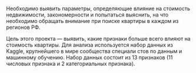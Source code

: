 Необходимо выявить параметры, определяющие влияние на стоимость недвижимости, закономерности и попытаться выяснить, на что необходимо обращать внимание при поиске квартиры в каждом из регионов РФ. 

Цель этого проекта — выявить, какие признаки больше всего влияют на стоимость квартиры. Для анализа используется набор данных из Kaggle, крупнейшего в мире сообщества специали
стов по данным и машинному обучению. Набор данных состоит из 13 признаков (11 числовых признака и 2 категориальных признака).
